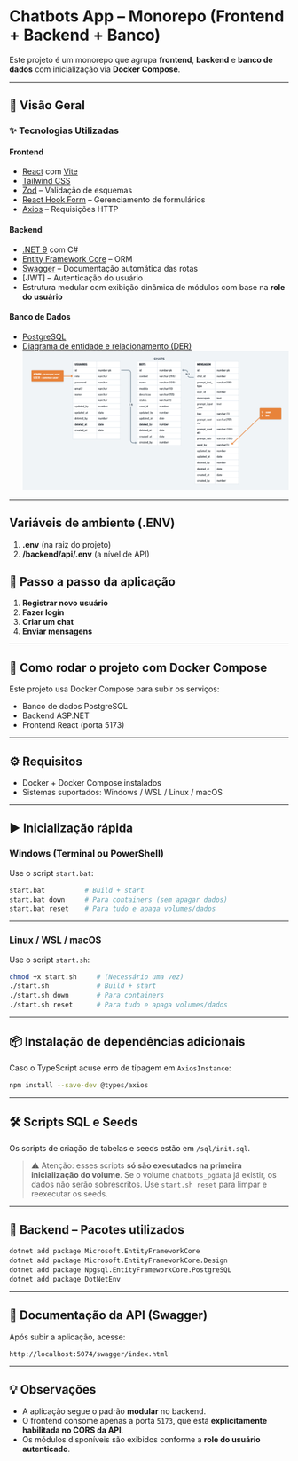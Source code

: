 # Chatbots App – Monorepo (Frontend + Backend + Banco)

Este projeto é um monorepo que agrupa **frontend**, **backend** e **banco de dados** com inicialização via **Docker Compose**.

---

## 🧠 Visão Geral

### ✨ Tecnologias Utilizadas

#### Frontend
- [React](https://react.dev/) com [Vite](https://vitejs.dev/)
- [Tailwind CSS](https://tailwindcss.com/)
- [Zod](https://zod.dev/) – Validação de esquemas
- [React Hook Form](https://react-hook-form.com/) – Gerenciamento de formulários
- [Axios](https://axios-http.com/) – Requisições HTTP

#### Backend
- [.NET 9](https://dotnet.microsoft.com/) com C#
- [Entity Framework Core](https://learn.microsoft.com/ef/core/) – ORM
- [Swagger](https://swagger.io/) – Documentação automática das rotas
- [JWT] – Autenticação do usuário
- Estrutura modular com exibição dinâmica de módulos com base na **role do usuário**

#### Banco de Dados
- [PostgreSQL](https://www.postgresql.org/)
- [Diagrama de entidade e relacionamento (DER)](https://whimsical.com/chatbot-der-NawkapeArxuCKFTb3ptdKw)
![print der](image.png)
---

## Variáveis de ambiente (.ENV)
1. **.env** (na raiz do projeto)
2. **/backend/api/.env** (a nível de API)

## 🚀 Passo a passo da aplicação
1. **Registrar novo usuário**
2. **Fazer login**
3. **Criar um chat**
4. **Enviar mensagens**

---

## 🐳 Como rodar o projeto com Docker Compose

Este projeto usa Docker Compose para subir os serviços:

- Banco de dados PostgreSQL
- Backend ASP.NET
- Frontend React (porta 5173)

---

## ⚙️ Requisitos

- Docker + Docker Compose instalados
- Sistemas suportados: Windows / WSL / Linux / macOS

---

## ▶️ Inicialização rápida

### Windows (Terminal ou PowerShell)

Use o script `start.bat`:

```bash
start.bat          # Build + start
start.bat down     # Para containers (sem apagar dados)
start.bat reset    # Para tudo e apaga volumes/dados
```

---

### Linux / WSL / macOS

Use o script `start.sh`:

```bash
chmod +x start.sh     # (Necessário uma vez)
./start.sh            # Build + start
./start.sh down       # Para containers
./start.sh reset      # Para tudo e apaga volumes/dados
```

---

## 📦 Instalação de dependências adicionais

Caso o TypeScript acuse erro de tipagem em `AxiosInstance`:

```bash
npm install --save-dev @types/axios
```

---

## 🛠️ Scripts SQL e Seeds

Os scripts de criação de tabelas e seeds estão em `/sql/init.sql`.  
> ⚠️ Atenção: esses scripts **só são executados na primeira inicialização do volume**. Se o volume `chatbots_pgdata` já existir, os dados não serão sobrescritos. Use `start.sh reset` para limpar e reexecutar os seeds.

---

## 🧩 Backend – Pacotes utilizados

```bash
dotnet add package Microsoft.EntityFrameworkCore
dotnet add package Microsoft.EntityFrameworkCore.Design
dotnet add package Npgsql.EntityFrameworkCore.PostgreSQL
dotnet add package DotNetEnv
```

---

## 📘 Documentação da API (Swagger)

Após subir a aplicação, acesse:

```
http://localhost:5074/swagger/index.html
```

---

## 💡 Observações

- A aplicação segue o padrão **modular** no backend.
- O frontend consome apenas a porta `5173`, que está **explicitamente habilitada no CORS da API**.
- Os módulos disponíveis são exibidos conforme a **role do usuário autenticado**.